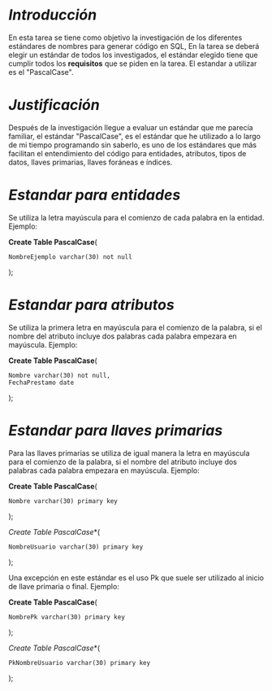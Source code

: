 
# *Introducción*

En esta tarea se tiene como objetivo la investigación de los diferentes estándares de nombres para generar código en SQL, En la tarea se deberá elegir un estándar de todos los investigados, el estándar elegido tiene que cumplir todos los **requisitos** que se piden en la tarea. El estandar a utilizar es el "PascalCase".


# *Justificación*

Después de la investigación llegue a evaluar un estándar que me parecía familiar, el estándar "PascalCase", es el estándar que he utilizado a lo largo de mi tiempo programando sin saberlo, es uno de los estándares que más facilitan el entendimiento del código para entidades, atributos, tipos de datos, llaves primarias, llaves foráneas e índices. 

# *Estandar para entidades*
Se utiliza la letra mayúscula para el comienzo de cada palabra en la entidad. Ejemplo:

**Create Table PascalCase**(

	NombreEjemplo varchar(30) not null
	
);

# *Estandar para atributos*
Se utiliza la primera letra en mayúscula para el comienzo de la palabra, si el nombre del atributo incluye dos palabras cada palabra empezara en mayúscula. Ejemplo:

**Create Table PascalCase**(

	Nombre varchar(30) not null,
	FechaPrestamo date
	
);

# *Estandar para llaves primarias*
Para las llaves primarias se utiliza de igual manera la letra en mayúscula para el comienzo de la palabra, si el nombre del atributo incluye dos palabras cada palabra empezara en mayúscula. Ejemplo:

**Create Table PascalCase**(

	Nombre varchar(30) primary key
	
);

*Create Table PascalCase**(

	NombreUsuario varchar(30) primary key
	
);

Una excepción en este estándar es el uso Pk que suele ser utilizado al inicio de llave primaria o final. Ejemplo:

**Create Table PascalCase**(

	NombrePk varchar(30) primary key
	
);

*Create Table PascalCase**(

	PkNombreUsuario varchar(30) primary key
	
);



                                                           
